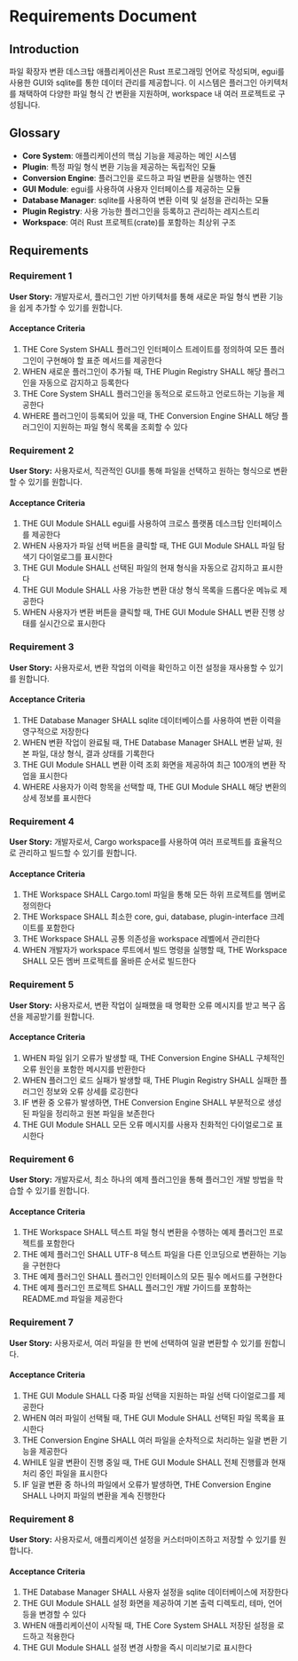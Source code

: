 # Requirements Document

## Introduction

파일 확장자 변환 데스크탑 애플리케이션은 Rust 프로그래밍 언어로 작성되며, egui를 사용한 GUI와 sqlite를 통한 데이터 관리를 제공합니다. 이 시스템은 플러그인 아키텍처를 채택하여 다양한 파일 형식 간 변환을 지원하며, workspace 내 여러 프로젝트로 구성됩니다.

## Glossary

- **Core System**: 애플리케이션의 핵심 기능을 제공하는 메인 시스템
- **Plugin**: 특정 파일 형식 변환 기능을 제공하는 독립적인 모듈
- **Conversion Engine**: 플러그인을 로드하고 파일 변환을 실행하는 엔진
- **GUI Module**: egui를 사용하여 사용자 인터페이스를 제공하는 모듈
- **Database Manager**: sqlite를 사용하여 변환 이력 및 설정을 관리하는 모듈
- **Plugin Registry**: 사용 가능한 플러그인을 등록하고 관리하는 레지스트리
- **Workspace**: 여러 Rust 프로젝트(crate)를 포함하는 최상위 구조

## Requirements

### Requirement 1

**User Story:** 개발자로서, 플러그인 기반 아키텍처를 통해 새로운 파일 형식 변환 기능을 쉽게 추가할 수 있기를 원합니다.

#### Acceptance Criteria

1. THE Core System SHALL 플러그인 인터페이스 트레이트를 정의하여 모든 플러그인이 구현해야 할 표준 메서드를 제공한다
2. WHEN 새로운 플러그인이 추가될 때, THE Plugin Registry SHALL 해당 플러그인을 자동으로 감지하고 등록한다
3. THE Core System SHALL 플러그인을 동적으로 로드하고 언로드하는 기능을 제공한다
4. WHERE 플러그인이 등록되어 있을 때, THE Conversion Engine SHALL 해당 플러그인이 지원하는 파일 형식 목록을 조회할 수 있다

### Requirement 2

**User Story:** 사용자로서, 직관적인 GUI를 통해 파일을 선택하고 원하는 형식으로 변환할 수 있기를 원합니다.

#### Acceptance Criteria

1. THE GUI Module SHALL egui를 사용하여 크로스 플랫폼 데스크탑 인터페이스를 제공한다
2. WHEN 사용자가 파일 선택 버튼을 클릭할 때, THE GUI Module SHALL 파일 탐색기 다이얼로그를 표시한다
3. THE GUI Module SHALL 선택된 파일의 현재 형식을 자동으로 감지하고 표시한다
4. THE GUI Module SHALL 사용 가능한 변환 대상 형식 목록을 드롭다운 메뉴로 제공한다
5. WHEN 사용자가 변환 버튼을 클릭할 때, THE GUI Module SHALL 변환 진행 상태를 실시간으로 표시한다

### Requirement 3

**User Story:** 사용자로서, 변환 작업의 이력을 확인하고 이전 설정을 재사용할 수 있기를 원합니다.

#### Acceptance Criteria

1. THE Database Manager SHALL sqlite 데이터베이스를 사용하여 변환 이력을 영구적으로 저장한다
2. WHEN 변환 작업이 완료될 때, THE Database Manager SHALL 변환 날짜, 원본 파일, 대상 형식, 결과 상태를 기록한다
3. THE GUI Module SHALL 변환 이력 조회 화면을 제공하여 최근 100개의 변환 작업을 표시한다
4. WHERE 사용자가 이력 항목을 선택할 때, THE GUI Module SHALL 해당 변환의 상세 정보를 표시한다

### Requirement 4

**User Story:** 개발자로서, Cargo workspace를 사용하여 여러 프로젝트를 효율적으로 관리하고 빌드할 수 있기를 원합니다.

#### Acceptance Criteria

1. THE Workspace SHALL Cargo.toml 파일을 통해 모든 하위 프로젝트를 멤버로 정의한다
2. THE Workspace SHALL 최소한 core, gui, database, plugin-interface 크레이트를 포함한다
3. THE Workspace SHALL 공통 의존성을 workspace 레벨에서 관리한다
4. WHEN 개발자가 workspace 루트에서 빌드 명령을 실행할 때, THE Workspace SHALL 모든 멤버 프로젝트를 올바른 순서로 빌드한다

### Requirement 5

**User Story:** 사용자로서, 변환 작업이 실패했을 때 명확한 오류 메시지를 받고 복구 옵션을 제공받기를 원합니다.

#### Acceptance Criteria

1. WHEN 파일 읽기 오류가 발생할 때, THE Conversion Engine SHALL 구체적인 오류 원인을 포함한 메시지를 반환한다
2. WHEN 플러그인 로드 실패가 발생할 때, THE Plugin Registry SHALL 실패한 플러그인 정보와 오류 상세를 로깅한다
3. IF 변환 중 오류가 발생하면, THE Conversion Engine SHALL 부분적으로 생성된 파일을 정리하고 원본 파일을 보존한다
4. THE GUI Module SHALL 모든 오류 메시지를 사용자 친화적인 다이얼로그로 표시한다

### Requirement 6

**User Story:** 개발자로서, 최소 하나의 예제 플러그인을 통해 플러그인 개발 방법을 학습할 수 있기를 원합니다.

#### Acceptance Criteria

1. THE Workspace SHALL 텍스트 파일 형식 변환을 수행하는 예제 플러그인 프로젝트를 포함한다
2. THE 예제 플러그인 SHALL UTF-8 텍스트 파일을 다른 인코딩으로 변환하는 기능을 구현한다
3. THE 예제 플러그인 SHALL 플러그인 인터페이스의 모든 필수 메서드를 구현한다
4. THE 예제 플러그인 프로젝트 SHALL 플러그인 개발 가이드를 포함하는 README.md 파일을 제공한다

### Requirement 7

**User Story:** 사용자로서, 여러 파일을 한 번에 선택하여 일괄 변환할 수 있기를 원합니다.

#### Acceptance Criteria

1. THE GUI Module SHALL 다중 파일 선택을 지원하는 파일 선택 다이얼로그를 제공한다
2. WHEN 여러 파일이 선택될 때, THE GUI Module SHALL 선택된 파일 목록을 표시한다
3. THE Conversion Engine SHALL 여러 파일을 순차적으로 처리하는 일괄 변환 기능을 제공한다
4. WHILE 일괄 변환이 진행 중일 때, THE GUI Module SHALL 전체 진행률과 현재 처리 중인 파일을 표시한다
5. IF 일괄 변환 중 하나의 파일에서 오류가 발생하면, THE Conversion Engine SHALL 나머지 파일의 변환을 계속 진행한다

### Requirement 8

**User Story:** 사용자로서, 애플리케이션 설정을 커스터마이즈하고 저장할 수 있기를 원합니다.

#### Acceptance Criteria

1. THE Database Manager SHALL 사용자 설정을 sqlite 데이터베이스에 저장한다
2. THE GUI Module SHALL 설정 화면을 제공하여 기본 출력 디렉토리, 테마, 언어 등을 변경할 수 있다
3. WHEN 애플리케이션이 시작될 때, THE Core System SHALL 저장된 설정을 로드하고 적용한다
4. THE GUI Module SHALL 설정 변경 사항을 즉시 미리보기로 표시한다
